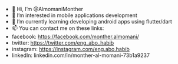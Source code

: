 - 👋 Hi, I’m @AlmomaniMonther
- 👀 I’m interested in mobile applications development
- 🌱 I’m currently learning developing android apps using flutter/dart
- 📫 You can contact me on these links:
- facebook: https://facebook.com/monther.almomani/
- twitter: https://twitter.com/eng_abo_habib
- instagram: https://instagram.com/eng.abo.habib
- linkedIn: linkedin.com/in/monther-al-momani-73b1a9237

<!---
AlmomaniMonther/AlmomaniMonther is a ✨ special ✨ repository because its `README.md` (this file) appears on your GitHub profile.
You can click the Preview link to take a look at your changes.
--->
